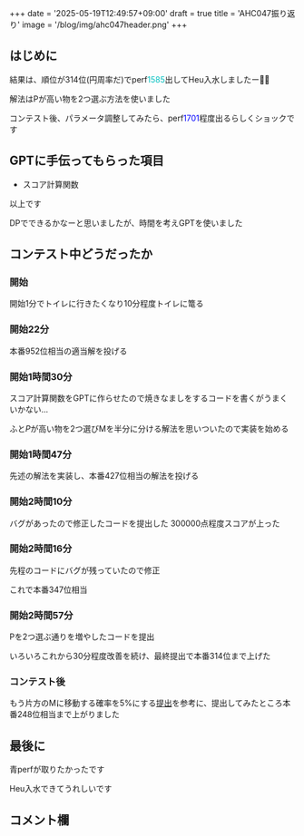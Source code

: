 +++
date = '2025-05-19T12:49:57+09:00'
draft = true
title = 'AHC047振り返り'
image = '/blog/img/ahc047header.png'
+++

## はじめに

結果は、順位が314位(円周率だ)でperf<font color="#00C0C0">1585</font>出してHeu入水しましたー🎉🎉

解法はPが高い物を2つ選ぶ方法を使いました

コンテスト後、パラメータ調整してみたら、perf<font color="blue">1701</font>程度出るらしくショックです

## GPTに手伝ってもらった項目

* スコア計算関数

以上です

DPでできるかなーと思いましたが、時間を考えGPTを使いました

## コンテスト中どうだったか

### 開始

開始1分でトイレに行きたくなり10分程度トイレに篭る

### 開始22分

本番952位相当の適当解を投げる

### 開始1時間30分

スコア計算関数をGPTに作らせたので焼きなましをするコードを書くがうまくいかない...

ふと$P$が高い物を2つ選びMを半分に分ける解法を思いついたので実装を始める

### 開始1時間47分

先述の解法を実装し、本番427位相当の解法を投げる

### 開始2時間10分

バグがあったので修正したコードを提出した
300000点程度スコアが上った

### 開始2時間16分

先程のコードにバグが残っていたので修正

これで本番347位相当

### 開始2時間57分

Pを2つ選ぶ通りを増やしたコードを提出

いろいろこれから30分程度改善を続け、最終提出で本番314位まで上げた

### コンテスト後

もう片方のMに移動する確率を5%にする[提出](https://atcoder.jp/contests/ahc047/submissions/65953963)を参考に、提出してみたところ本番248位相当まで上がりました

## 最後に

青perfが取りたかったです

Heu入水できてうれしいです

## コメント欄

<script src="https://utteranc.es/client.js"
        repo="hidehic0/blog"
        issue-term="pathname"
        label="Comment"
        theme="github-light"
        crossorigin="anonymous"
        async>
</script>
